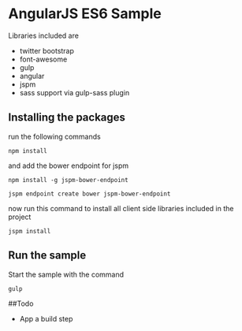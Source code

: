 # AngularJS ES6 Sample
Libraries included are

* twitter bootstrap
* font-awesome
* gulp
* angular
* jspm
* sass support via gulp-sass plugin


## Installing the packages

run the following commands
```
npm install
```
and add the bower endpoint for jspm

```
npm install -g jspm-bower-endpoint
```

```
jspm endpoint create bower jspm-bower-endpoint
```
now run this command to install all client side libraries included in the
project
```
jspm install
```

## Run the sample
Start the sample with the command  
```
gulp
```

##Todo
* App a build step
